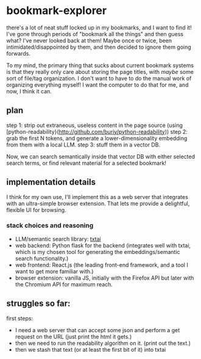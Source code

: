 # bookmark-explorer

there's a lot of neat stuff locked up in my bookmarks, and I want to find it! I've gone through periods of "bookmark all the things" and then guess what? I've never looked back at them! Maybe once or twice, been intimidated/disappointed by them, and then decided to ignore them going forwards.

To my mind, the primary thing that sucks about current bookmark systems is that they really only care about storing the page titles, with *maybe* some sort of file/tag organization. I don't want to have to do the manual work of organizing everything myself! I want the computer to do that for me, and now, I think it can.

## plan

step 1: strip out extraneous, useless content in the page source (using [python-readability}(http://github.com/buriy/python-readability))
step 2: grab the first N tokens, and generate a lower-dimensionality embedding from them with a local LLM.
step 3: stuff them in a vector DB.

Now, we can search semantically inside that vector DB with either selected search terms, or find relevant material for a selected bookmark!

## implementation details

I think for my own use, I'll implement this as a web server that integrates with an ultra-simple browser extension. That lets me provide a delightful, flexible UI for browsing.


### stack choices and reasoning

- LLM/semantic search library: [txtai](https://github.com/neuml/txtai)
- web backend: Python flask for the backend (integrates well with txtai, which is my chosen tool for generating the embeddings/semantic search functionality.)
- web frontend: React.js (the leading front-end framework, and a tool I want to get more familiar with.)
- browser extension: vanilla JS, initially with the Firefox API but later with the Chromium API for maximum reach.

## struggles so far:

first steps:

- I need a web server that can accept some json and perform a get request on the URL (just print the html it gets.)
- then we need to run the readability algorithm on it. (print out the text.)
- then we stash that text (or at least the first bit of it) into txtai
